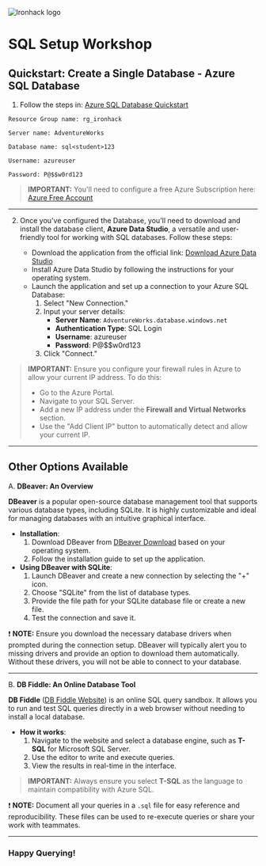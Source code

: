 ![Ironhack logo](https://i.imgur.com/1QgrNNw.png)

# SQL Setup Workshop

## Quickstart: Create a Single Database - Azure SQL Database

1. Follow the steps in: [Azure SQL Database Quickstart](https://learn.microsoft.com/en-us/azure/azure-sql/database/single-database-create-quickstart)


```
Resource Group name: rg_ironhack

Server name: AdventureWorks

Database name: sql<student>123

Username: azureuser

Password: P@$$w0rd123
```


> __IMPORTANT:__ You'll need to configure a free Azure Subscription here: [Azure Free Account](https://azure.microsoft.com/en-us/pricing/purchase-options/azure-account?icid=azurefreeaccount)

---

2. Once you've configured the Database, you'll need to download and install the database client, **Azure Data Studio**, a versatile and user-friendly tool for working with SQL databases. Follow these steps:

   - Download the application from the official link: [Download Azure Data Studio](https://learn.microsoft.com/en-us/azure-data-studio/download-azure-data-studio)  
   - Install Azure Data Studio by following the instructions for your operating system.  
   - Launch the application and set up a connection to your Azure SQL Database:  
     1. Select "New Connection."
     2. Input your server details:
        - **Server Name**: `AdventureWorks.database.windows.net`
        - **Authentication Type**: SQL Login
        - **Username**: azureuser
        - **Password**: P@$$w0rd123
     3. Click "Connect."

> __IMPORTANT:__ Ensure you configure your firewall rules in Azure to allow your current IP address. To do this:
> - Go to the Azure Portal.
> - Navigate to your SQL Server.
> - Add a new IP address under the **Firewall and Virtual Networks** section.  
> - Use the "Add Client IP" button to automatically detect and allow your current IP.

---

## Other Options Available

A. **DBeaver: An Overview**  

   **DBeaver** is a popular open-source database management tool that supports various database types, including SQLite. It is highly customizable and ideal for managing databases with an intuitive graphical interface.  

   - **Installation**:  
     1. Download DBeaver from [DBeaver Download](https://dbeaver.io/download/) based on your operating system.
     2. Follow the installation guide to set up the application.  
   - **Using DBeaver with SQLite**:  
     1. Launch DBeaver and create a new connection by selecting the "+" icon.
     2. Choose "SQLite" from the list of database types.
     3. Provide the file path for your SQLite database file or create a new file.
     4. Test the connection and save it.  

:exclamation: **NOTE:** Ensure you download the necessary database drivers when prompted during the connection setup. DBeaver will typically alert you to missing drivers and provide an option to download them automatically. Without these drivers, you will not be able to connect to your database.

---

B. **DB Fiddle: An Online Database Tool**  

   **DB Fiddle** ([DB Fiddle Website](https://dbfiddle.uk/)) is an online SQL query sandbox. It allows you to run and test SQL queries directly in a web browser without needing to install a local database.  

   - **How it works**:  
     1. Navigate to the website and select a database engine, such as **T-SQL** for Microsoft SQL Server.
     2. Use the editor to write and execute queries.
     3. View the results in real-time in the interface.  

> __IMPORTANT:__ Always ensure you select **T-SQL** as the language to maintain compatibility with Azure SQL.  

:exclamation: **NOTE:** Document all your queries in a `.sql` file for easy reference and reproducibility. These files can be used to re-execute queries or share your work with teammates.

---

### Happy Querying!